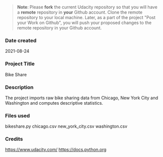 >**Note**: Please **fork** the current Udacity repository so that you will have a **remote** repository in **your** Github account. Clone the remote repository to your local machine. Later, as a part of the project "Post your Work on Github", you will push your proposed changes to the remote repository in your Github account.

### Date created
2021-08-24

### Project Title
Bike Share

### Description
The project imports raw bike sharing data from Chicago, New York City and Washington and computes descriptive statistics.

### Files used
bikeshare.py
chicago.csv
new_york_city.csv
washington.csv

### Credits
https://www.udacity.com/
https://docs.python.org